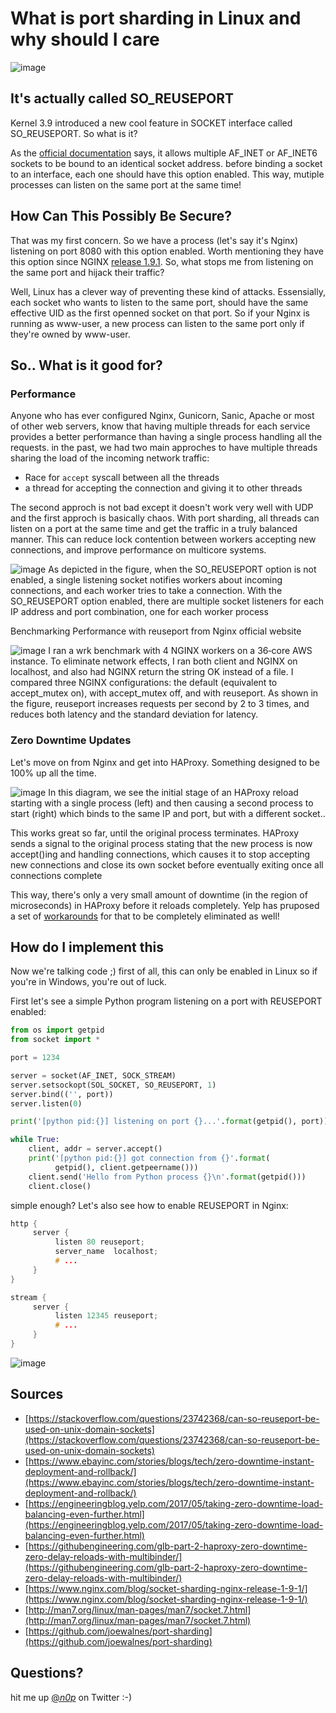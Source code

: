 # What is port sharding in Linux and why should I care



![image](https://memegenerator.net/img/instances/12831919/does-devnull-support-sharding.jpg)

## It's actually called SO_REUSEPORT

Kernel 3.9 introduced a new cool feature in SOCKET interface called SO_REUSEPORT. So what is it? 

As the [official documentation](http://man7.org/linux/man-pages/man7/socket.7.html) says, it allows multiple AF_INET or AF_INET6 sockets to be bound to an identical socket address. before binding a socket to an interface, each one should have this option enabled. This way, mutiple processes can listen on the same port at the same time! 

## How Can This Possibly Be Secure?

That was my first concern. So we have a process (let's say it's Nginx) listening on port 8080 with this option enabled. Worth mentioning they have this option since NGINX [release 1.9.1](https://www.nginx.com/blog/socket-sharding-nginx-release-1-9-1/). So, what stops me from listening on the same port and hijack their traffic?

Well, Linux has a clever way of preventing these kind of attacks. Essensially, each socket who wants to listen to the same port, should have the same effective UID as the first openned socket on that port. So if your Nginx is running as www-user, a new process can listen to the same port only if they're owned by www-user.

## So.. What is it good for?

### Performance

Anyone who has ever configured Nginx, Gunicorn, Sanic, Apache or most of other web servers, know that having multiple threads for each service provides a better performance than having a single process handling all the requests. in the past, we had two main approches to have multiple threads sharing the load of the incoming network traffic:

+ Race for `accept` syscall between all the threads
+ a thread for accepting the connection and giving it to other threads

The second approch is not bad except it doesn't work very well with UDP and the first approch is basically chaos. With port sharding, all threads can listen on a port at the same time and get the traffic in a truly balanced manner. This can reduce lock contention between workers accepting new connections, and improve performance on multicore systems.


![image](/img/port-sharding/nginx-before-after.png)
As depicted in the figure, when the SO_REUSEPORT option is not enabled, a single listening socket notifies workers about incoming connections, and each worker tries to take a connection. With the SO_REUSEPORT option enabled, there are multiple socket listeners for each IP address and port combination, one for each worker process


Benchmarking Performance with reuseport from Nginx official website


![image](/img/port-sharding/reuseport-benchmark.png)
I ran a wrk benchmark with 4 NGINX workers on a 36‑core AWS instance. To eliminate network effects, I ran both client and NGINX on localhost, and also had NGINX return the string OK instead of a file. I compared three NGINX configurations: the default (equivalent to accept_mutex on), with accept_mutex off, and with reuseport. As shown in the figure, reuseport increases requests per second by 2 to 3 times, and reduces both latency and the standard deviation for latency.


### Zero Downtime Updates

Let's move on from Nginx and get into HAProxy. Something designed to be 100% up all the time. 


![image](/img/port-sharding/ha-fork.png)
In this diagram, we see the initial stage of an HAProxy reload starting with a single process (left) and then causing a second process to start (right) which binds to the same IP and port, but with a different socket..


This works great so far, until the original process terminates. HAProxy sends a signal to the original process stating that the new process is now accept()ing and handling connections, which causes it to stop accepting new connections and close its own socket before eventually exiting once all connections complete

This way, there's only a very small amount of downtime (in the region of microseconds) in HAProxy before it reloads completely. Yelp has pruposed a set of [workarounds](https://engineeringblog.yelp.com/2015/04/true-zero-downtime-haproxy-reloads.html) for that to be completely eliminated as well!

## How do I implement this

Now we're talking code ;) first of all, this can only be enabled in Linux so if you're in Windows, you're out of luck.

First let's see a simple Python program listening on a port with REUSEPORT enabled:

```python
from os import getpid
from socket import *

port = 1234

server = socket(AF_INET, SOCK_STREAM)
server.setsockopt(SOL_SOCKET, SO_REUSEPORT, 1)
server.bind(('', port))
server.listen(0)

print('[python pid:{}] listening on port {}...'.format(getpid(), port))

while True:
    client, addr = server.accept()
    print('[python pid:{}] got connection from {}'.format(
          getpid(), client.getpeername()))
    client.send('Hello from Python process {}\n'.format(getpid()))
    client.close()
```


simple enough? Let's also see how to enable REUSEPORT in Nginx:

```c
http {
     server {
          listen 80 reuseport;
          server_name  localhost;
          # ...
     }
}

stream {
     server {
          listen 12345 reuseport;
          # ...
     }
}
```

![image](https://media.giphy.com/media/Hi3pr5mmHrbbi/giphy.gif)


## Sources

+ [https://stackoverflow.com/questions/23742368/can-so-reuseport-be-used-on-unix-domain-sockets](https://stackoverflow.com/questions/23742368/can-so-reuseport-be-used-on-unix-domain-sockets)
+ [https://www.ebayinc.com/stories/blogs/tech/zero-downtime-instant-deployment-and-rollback/](https://www.ebayinc.com/stories/blogs/tech/zero-downtime-instant-deployment-and-rollback/)
+ [https://engineeringblog.yelp.com/2017/05/taking-zero-downtime-load-balancing-even-further.html](https://engineeringblog.yelp.com/2017/05/taking-zero-downtime-load-balancing-even-further.html)
+ [https://githubengineering.com/glb-part-2-haproxy-zero-downtime-zero-delay-reloads-with-multibinder/](https://githubengineering.com/glb-part-2-haproxy-zero-downtime-zero-delay-reloads-with-multibinder/)
+ [https://www.nginx.com/blog/socket-sharding-nginx-release-1-9-1/](https://www.nginx.com/blog/socket-sharding-nginx-release-1-9-1/)
+ [http://man7.org/linux/man-pages/man7/socket.7.html](http://man7.org/linux/man-pages/man7/socket.7.html)
+ [https://github.com/joewalnes/port-sharding](https://github.com/joewalnes/port-sharding)


## Questions?

hit me up [@_n0p_](https://twitter.com/_n0p_) on Twitter :-)
